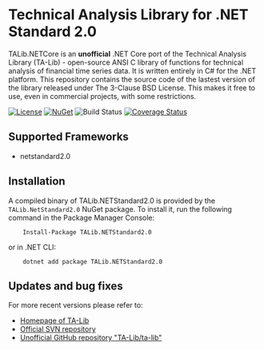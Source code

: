 # Technical Analysis Library for .NET Standard 2.0

TALib.NETCore is an **unofficial** .NET Core port of the Technical Analysis Library (TA-Lib) - open-source ANSI C library of functions for technical analysis of financial time series data. It is written entirely in C# for the .NET platform. This repository contains the source code of the lastest version of the library released under The 3-Clause BSD License. This makes it free to use, even in commercial projects, with some restrictions.

[![License](https://img.shields.io/github/license/hmG3/TA-Lib.NETCore?logo=open-source-initiative)](https://opensource.org/licenses/LGPL-3.0)
[![NuGet](https://img.shields.io/nuget/v/TALib.NETCore.svg?logo=nuget)](https://nuget.org/packages/TALib.NETCore)
![Build Status](https://github.com/DamianManelski/TA-Lib.NETCore/workflows/.NET%20Core/badge.svg)
[![Coverage Status](https://codecov.io/gh/DamianManelski/TA-Lib.NETCore/branch/master/graph/badge.svg)](https://codecov.io/gh/hmG3/TA-Lib.NETCore)

## Supported Frameworks

- netstandard2.0

## Installation

A compiled binary of TALib.NETStandard2.0 is provided by the `TALib.NetStandard2.0` NuGet package. To install it, run the following command in the Package Manager Console:

```shell
    Install-Package TALib.NETStandard2.0
```

or in .NET CLI:

```shell
    dotnet add package TALib.NETStandard2.0
```

## Updates and bug fixes

For more recent versions please refer to:

- [Homepage of TA-Lib](https://ta-lib.org/)
- [Official SVN repository](https://svn.code.sf.net/p/ta-lib/code/trunk/ta-lib/c/)
- [Unofficial GitHub repository "TA-Lib/ta-lib"](https://github.com/TA-Lib/ta-lib)
